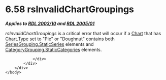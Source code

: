 <html dir="LTR" xmlns:mshelp="http://msdn.microsoft.com/mshelp" xmlns:ddue="http://ddue.schemas.microsoft.com/authoring/2003/5" xmlns:xlink="http://www.w3.org/1999/xlink" xmlns:tool="http://www.microsoft.com/tooltip">
    <head>
        <meta http-equiv="Content-Type" content="text/html; CHARSET=utf-8"></meta>
        <meta name="save" content="history"></meta>
        <title>6.58 rsInvalidChartGroupings</title>
        <xml>
            <mshelp:toctitle title="6.58 rsInvalidChartGroupings"></mshelp:toctitle>
            <mshelp:rltitle title="[MS-RDL]: rsInvalidChartGroupings"></mshelp:rltitle>
            <mshelp:keyword index="A" term="011a402b-64e4-4a95-b6bc-9764f05ea19d"></mshelp:keyword>
            <mshelp:attr name="DCSext.ContentType" value="open specification"></mshelp:attr>
            <mshelp:attr name="AssetID" value="011a402b-64e4-4a95-b6bc-9764f05ea19d"></mshelp:attr>
            <mshelp:attr name="TopicType" value="kbRef"></mshelp:attr>
            <mshelp:attr name="DCSext.Title" value="[MS-RDL]: rsInvalidChartGroupings" />
        </xml>
    </head>
    <body>
        <div id="header">
            <h1 class="heading">6.58 rsInvalidChartGroupings</h1>
        </div>
        <div id="mainSection">
            <div id="mainBody">
                <div id="allHistory" class="saveHistory"></div>
                <div id="sectionSection0" class="section" name="collapseableSection">
                    

<p><b><i>Applies to </i></b><a href="a7e2ad00-07c8-4f6d-80ab-3ad55df7b233.htm"><b><i>RDL 2003/10</i></b></a><b><i>
and </i></b><a href="3ebe2912-4958-4832-b391-cad1f5e13338.htm"><b><i>RDL 2005/01</i></b></a></p>

<p><i>rsInvalidChartGroupings</i> is a critical error that will
occur if a <a href="b0ab5524-7eb2-47a7-a4d3-230f5c8c5526.htm">Chart</a> that
has <a href="6d4404b0-081d-4cda-bcce-786181d740a6.htm">Chart.Type</a> set to
&quot;Pie&quot; or &quot;Doughnut&quot; contains both <a href="7f10e960-f96e-45da-b325-deb64c190f04.htm">SeriesGrouping.StaticSeries</a>
elements and <a href="933ac037-f12b-45de-8731-cb24c952ea7a.htm">CategoryGrouping.StaticCategories</a>
elements.</p>


                </div>
            </div>
        </div>
    </body>
</html>